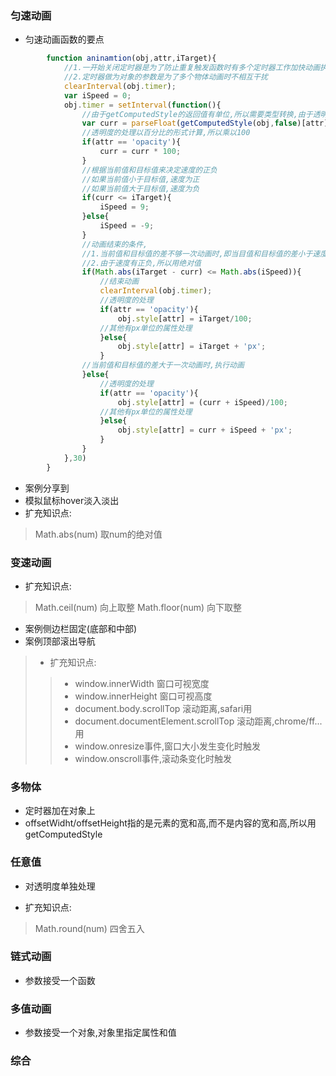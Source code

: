 ### 匀速动画
* 匀速动画函数的要点
```javascript
        function aninamtion(obj,attr,iTarget){
            //1.一开始关闭定时器是为了防止重复触发函数时有多个定时器工作加快动画执行
            //2.定时器做为对象的参数是为了多个物体动画时不相互干扰
            clearInterval(obj.timer);
            var iSpeed = 0;
            obj.timer = setInterval(function(){
                //由于getComputedStyle的返回值有单位,所以需要类型转换,由于透明度可能有小数,所以用parseFloat
                var curr = parseFloat(getComputedStyle(obj,false)[attr]);
                //透明度的处理以百分比的形式计算,所以乘以100
                if(attr == 'opacity'){
                    curr = curr * 100;
                }
                //根据当前值和目标值来决定速度的正负
                //如果当前值小于目标值,速度为正
                //如果当前值大于目标值,速度为负
                if(curr <= iTarget){
                    iSpeed = 9;
                }else{
                    iSpeed = -9;
                }
                //动画结束的条件,
                //1.当前值和目标值的差不够一次动画时,即当目值和目标值的差小于速度时,动画结束并且物体直接到达目标
                //2.由于速度有正负,所以用绝对值
                if(Math.abs(iTarget - curr) <= Math.abs(iSpeed)){
                    //结束动画
                    clearInterval(obj.timer);
                    //透明度的处理
                    if(attr == 'opacity'){
                        obj.style[attr] = iTarget/100;
                    //其他有px单位的属性处理
                    }else{
                        obj.style[attr] = iTarget + 'px';
                    }
                //当前值和目标值的差大于一次动画时,执行动画
                }else{
                    //透明度的处理
                    if(attr == 'opacity'){
                        obj.style[attr] = (curr + iSpeed)/100;
                    //其他有px单位的属性处理  
                    }else{
                        obj.style[attr] = curr + iSpeed + 'px';
                    }
                }
            },30)           
        }
```

* 案例分享到
* 模拟鼠标hover淡入淡出
* 扩充知识点:

> Math.abs(num) 取num的绝对值

### 变速动画

* 扩充知识点:

> Math.ceil(num) 向上取整
> Math.floor(num) 向下取整

* 案例侧边栏固定(底部和中部)
* 案例顶部滚出导航

> * 扩充知识点:
>> * window.innerWidth 窗口可视宽度
>> * window.innerHeight 窗口可视高度
>> * document.body.scrollTop 滚动距离,safari用
>> * document.documentElement.scrollTop 滚动距离,chrome/ff...用
>> * window.onresize事件,窗口大小发生变化时触发
>> * window.onscroll事件,滚动条变化时触发
 
### 多物体

* 定时器加在对象上
* offsetWidht/offsetHeight指的是元素的宽和高,而不是内容的宽和高,所以用getComputedStyle

### 任意值

* 对透明度单独处理

* 扩充知识点:

> Math.round(num) 四舍五入

### 链式动画

* 参数接受一个函数

### 多值动画

* 参数接受一个对象,对象里指定属性和值

### 综合